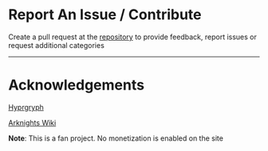 # Report An Issue / Contribute

Create a pull request at the [repository](https://github.com/aramis-matos/NicheKnightsCalculator) to provide feedback, report issues or request additional categories

---

# Acknowledgements

[Hyprgryph](https://www.hypergryph.com/)

[Arknights Wiki](https://arknights.wiki.gg/wiki/Arknights_Terra_Wiki)

**Note**: This is a fan project. No monetization is enabled on the site
